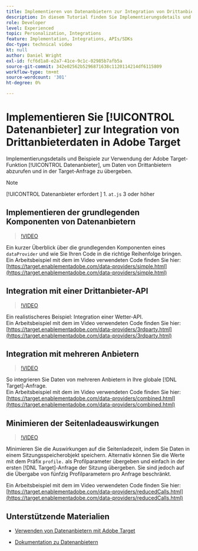 ```yaml
---
title: Implementieren von Datenanbietern zur Integration von Drittanbieterdaten
description: In diesem Tutorial finden Sie Implementierungsdetails und Beispiele dazu, wie Sie mit der Adobe Target-Datenanbieter-Funktion Daten von Drittanbietern abrufen und in der Target-Anfrage übergeben können.
role: Developer
level: Experienced
topic: Personalization, Integrations
feature: Implementation, Integrations, APIs/SDKs
doc-type: technical video
kt: null
author: Daniel Wright
exl-id: fcf6d1a8-e2a7-41ce-9c1c-02985b7afb5a
source-git-commit: 342e02562b5296871638c1120114214df6115809
workflow-type: tm+mt
source-wordcount: '301'
ht-degree: 0%

---
```


# Implementieren Sie [!UICONTROL Datenanbieter] zur Integration von Drittanbieterdaten in Adobe Target

Implementierungsdetails und Beispiele zur Verwendung der Adobe Target-Funktion [!UICONTROL Datenanbieter], um Daten von Drittanbietern abzurufen und in der Target-Anfrage zu übergeben.

>[!NOTE]
>
>[!UICONTROL Datenanbieter erfordert ] 1. `at.js` 3 oder höher

## Implementieren der grundlegenden Komponenten von Datenanbietern

>[!VIDEO](https://video.tv.adobe.com/v/22348/?quality=12)

Ein kurzer Überblick über die grundlegenden Komponenten eines `dataProvider` und wie Sie Ihren Code in die richtige Reihenfolge bringen.\
Ein Arbeitsbeispiel mit dem im Video verwendeten Code finden Sie hier:
[https://target.enablementadobe.com/data-providers/simple.html](https://target.enablementadobe.com/data-providers/simple.html)

## Integration mit einer Drittanbieter-API

>[!VIDEO](https://video.tv.adobe.com/v/22345/)

Ein realistischeres Beispiel: Integration einer Wetter-API.\
Ein Arbeitsbeispiel mit dem im Video verwendeten Code finden Sie hier:
[https://target.enablementadobe.com/data-providers/3rdparty.html](https://target.enablementadobe.com/data-providers/3rdparty.html)

## Integration mit mehreren Anbietern

>[!VIDEO](https://video.tv.adobe.com/v/22346/)

So integrieren Sie Daten von mehreren Anbietern in Ihre globale [!DNL Target]-Anfrage.\
Ein Arbeitsbeispiel mit dem im Video verwendeten Code finden Sie hier:
[https://target.enablementadobe.com/data-providers/combined.html](https://target.enablementadobe.com/data-providers/combined.html)

## Minimieren der Seitenladeauswirkungen

>[!VIDEO](https://video.tv.adobe.com/v/22347/)

Minimieren Sie die Auswirkungen auf die Seitenladezeit, indem Sie Daten in einem Sitzungsspeicherobjekt speichern. Alternativ können Sie die Werte mit dem Präfix `profile.` als Profilparameter übergeben und einfach in der ersten [!DNL Target]-Anfrage der Sitzung übergeben. Sie sind jedoch auf die Übergabe von fünfzig Profilparametern pro Anfrage beschränkt.

Ein Arbeitsbeispiel mit dem im Video verwendeten Code finden Sie hier: [https://target.enablementadobe.com/data-providers/reducedCalls.html](https://target.enablementadobe.com/data-providers/reducedCalls.html)

## Unterstützende Materialien

* [Verwenden von Datenanbietern mit Adobe Target](use-data-providers-to-integrate-third-party-data.md)

* [Dokumentation zu Datenanbietern](https://experienceleague.adobe.com/docs/target/using/implement-target/client-side/at-js-implementation/functions-overview/targetgobalsettings.html?lang=en#data-providers)
